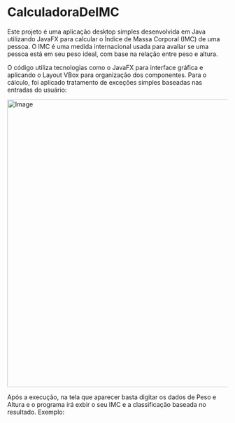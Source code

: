 # CalculadoraDeIMC
Este projeto é uma aplicação desktop simples desenvolvida em Java utilizando JavaFX para calcular o Índice de Massa Corporal (IMC) de uma pessoa. O IMC é uma medida internacional usada para avaliar se uma pessoa está em seu peso ideal, com base na relação entre peso e altura.

O código utiliza tecnologias como o JavaFX para interface gráfica e aplicando o Layout VBox para organização dos componentes. Para o cálculo, foi aplicado tratamento de exceções simples baseadas nas entradas do usuário:

<img width="990" height="657" alt="Image" src="https://github.com/user-attachments/assets/8c496795-4dd4-4ad1-8d6e-19753a8ceedb" />

Após a execução, na tela que aparecer basta digitar os dados de Peso e Altura e o programa irá exbir o seu IMC e a classificação baseada no resultado. Exemplo:
